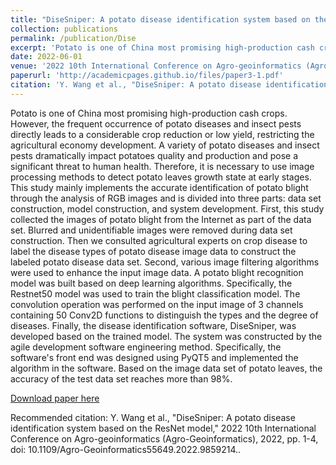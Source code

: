 ```yaml
---
title: "DiseSniper: A potato disease identification system based on the ResNet model."
collection: publications
permalink: /publication/Dise
excerpt: 'Potato is one of China most promising high-production cash crops. However, the frequent occurrence of potato diseases and insect pests directly leads to a considerable crop reduction or low yield, restricting the agricultural economy development.'
date: 2022-06-01
venue: '2022 10th International Conference on Agro-geoinformatics (Agro-Geoinformatics)'
paperurl: 'http://academicpages.github.io/files/paper3-1.pdf'
citation: 'Y. Wang et al., "DiseSniper: A potato disease identification system based on the ResNet model," 2022 10th International Conference on Agro-geoinformatics (Agro-Geoinformatics), 2022, pp. 1-4, doi: 10.1109/Agro-Geoinformatics55649.2022.9859214.'
---
```


Potato is one of China most promising high-production cash crops. However, the frequent occurrence of potato diseases and insect pests directly leads to a considerable crop reduction or low yield, restricting the agricultural economy development. A variety of potato diseases and insect pests dramatically impact potatoes quality and production and pose a significant threat to human health. Therefore, it is necessary to use image processing methods to detect potato leaves growth state at early stages. This study mainly implements the accurate identification of potato blight through the analysis of RGB images and is divided into three parts: data set construction, model construction, and system development. First, this study collected the images of potato blight from the Internet as part of the data set. Blurred and unidentifiable images were removed during data set construction. Then we consulted agricultural experts on crop disease to label the disease types of potato disease image data to construct the labeled potato disease data set. Second, various image filtering algorithms were used to enhance the input image data. A potato blight recognition model was built based on deep learning algorithms. Specifically, the Restnet50 model was used to train the blight classification model. The convolution operation was performed on the input image of 3 channels containing 50 Conv2D functions to distinguish the types and the degree of diseases. Finally, the disease identification software, DiseSniper, was developed based on the trained model. The system was constructed by the agile development software engineering method. Specifically, the software's front end was designed using PyQT5 and implemented the algorithm in the software. Based on the image data set of potato leaves, the accuracy of the test data set reaches more than 98%.

[Download paper here](http://academicpages.github.io/files/paper3.pdf)

Recommended citation: Y. Wang et al., "DiseSniper: A potato disease identification system based on the ResNet model," 2022 10th International Conference on Agro-geoinformatics (Agro-Geoinformatics), 2022, pp. 1-4, doi: 10.1109/Agro-Geoinformatics55649.2022.9859214..